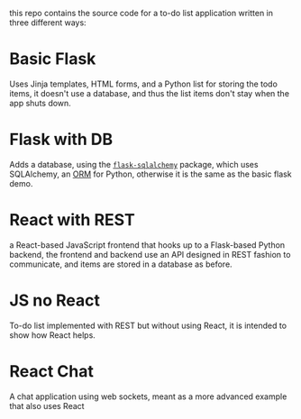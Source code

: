 this repo contains the source code for a to-do list application written in three different ways:

# Basic Flask
Uses Jinja templates, HTML forms, and a Python list for storing the todo items, it doesn't use a database, and thus the list items don't stay when the app shuts down.
# Flask with DB
Adds a database, using the [`flask-sqlalchemy`](https://flask-sqlalchemy.readthedocs.io/en/stable/) package, which uses SQLAlchemy, an [ORM](https://en.wikipedia.org/wiki/Object%E2%80%93relational_mapping) for Python,
otherwise it is the same as the basic flask demo.
# React with REST
a React-based JavaScript frontend that hooks up to a Flask-based Python backend, the frontend and backend use an API designed in REST fashion to communicate, and items are stored in a database as before.
# JS no React
To-do list implemented with REST but without using React, it is intended to show how React helps.
# React Chat
A chat application using web sockets, meant as a more advanced example that also uses React
